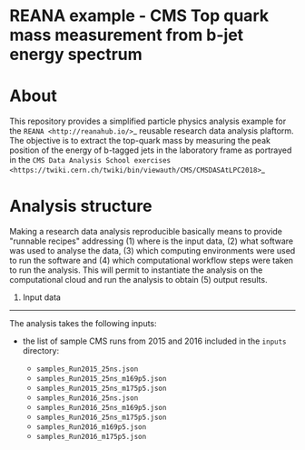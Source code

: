  REANA example - CMS Top quark mass measurement from b-jet energy spectrum
==========================================================================

About
=====

This repository provides a simplified particle physics analysis example for the
`REANA <http://reanahub.io/>`_ reusable research data analysis plaftorm. The objective 
is to extract the top-quark mass by measuring the peak position of the energy of b-tagged 
jets in the laboratory frame as portrayed in the `CMS Data Analysis School exercises <https://twiki.cern.ch/twiki/bin/viewauth/CMS/CMSDASAtLPC2018>`_

Analysis structure
==================

Making a research data analysis reproducible basically means to provide
"runnable recipes" addressing (1) where is the input data, (2) what software was
used to analyse the data, (3) which computing environments were used to run the
software and (4) which computational workflow steps were taken to run the
analysis. This will permit to instantiate the analysis on the computational
cloud and run the analysis to obtain (5) output results.


1. Input data
-------------

The analysis takes the following inputs:

- the list of sample CMS runs from 2015 and 2016 included in the ``inputs`` directory:

  - ``samples_Run2015_25ns.json``
  - ``samples_Run2015_25ns_m169p5.json``
  - ``samples_Run2015_25ns_m175p5.json``
  - ``samples_Run2016_25ns.json``
  - ``samples_Run2016_25ns_m169p5.json``
  - ``samples_Run2016_25ns_m175p5.json``
  - ``samples_Run2016_m169p5.json``
  - ``samples_Run2016_m175p5.json``

